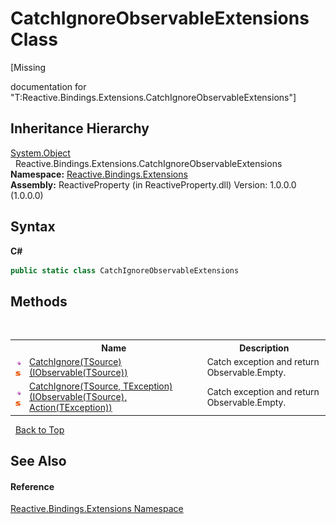 # CatchIgnoreObservableExtensions Class
 

\[Missing <summary> documentation for "T:Reactive.Bindings.Extensions.CatchIgnoreObservableExtensions"\]


## Inheritance Hierarchy
<a href="http://msdn2.microsoft.com/en-us/library/e5kfa45b" target="_blank">System.Object</a><br />&nbsp;&nbsp;Reactive.Bindings.Extensions.CatchIgnoreObservableExtensions<br />
**Namespace:**&nbsp;<a href="a9fb9c90-d2dd-7420-ec9a-3084892a7996">Reactive.Bindings.Extensions</a><br />**Assembly:**&nbsp;ReactiveProperty (in ReactiveProperty.dll) Version: 1.0.0.0 (1.0.0.0)

## Syntax

**C#**<br />
``` C#
public static class CatchIgnoreObservableExtensions
```


## Methods
&nbsp;<table><tr><th></th><th>Name</th><th>Description</th></tr><tr><td>![Public method](media/pubmethod.gif "Public method")![Static member](media/static.gif "Static member")</td><td><a href="4a104901-01c7-204d-9eb7-0d52280dccaf">CatchIgnore(TSource)(IObservable(TSource))</a></td><td>
Catch exception and return Observable.Empty.</td></tr><tr><td>![Public method](media/pubmethod.gif "Public method")![Static member](media/static.gif "Static member")</td><td><a href="f28bdf97-dfe9-35f1-bf52-6f5ca1a12485">CatchIgnore(TSource, TException)(IObservable(TSource), Action(TException))</a></td><td>
Catch exception and return Observable.Empty.</td></tr></table>&nbsp;
<a href="#catchignoreobservableextensions-class">Back to Top</a>

## See Also


#### Reference
<a href="a9fb9c90-d2dd-7420-ec9a-3084892a7996">Reactive.Bindings.Extensions Namespace</a><br />